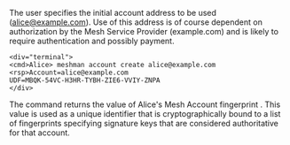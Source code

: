 The user specifies the initial account address to be used (alice@example.com). Use of this address
is of course dependent on authorization by the Mesh Service Provider (example.com)
and is likely to require authentication and possibly payment.


~~~~
<div="terminal">
<cmd>Alice> meshman account create alice@example.com
<rsp>Account=alice@example.com
UDF=MBQK-54VC-H3HR-TYBH-ZIE6-VVIY-ZNPA
</div>
~~~~

The command returns the value of Alice's Mesh Account fingerprint . 
This value is used as a unique identifier that is cryptographically bound to a list of 
fingerprints specifying signature keys that are considered authoritative for that account.

